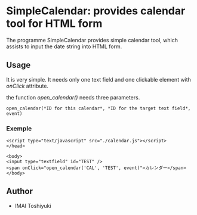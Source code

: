 # SimpleCalendar: provides calendar tool for HTML form

The programme SimpleCalendar provides simple calendar tool, which assists to input the date string into HTML form.

## Usage

It is very simple. It needs only one text field and one clickable element with *onClick* attribute.

the function *open_calendar()* needs three parameters.

`open_calendar(*ID for this calendar*, *ID for the target text field*, event)`

### Exemple

    <script type="text/javascript" src="./calendar.js"></script>
    </head>
    
    <body>
    <input type="textfield" id="TEST" />
    <span onClick="open_calendar('CAL', 'TEST', event)">カレンダー</span>
    </body>

## Author

* IMAI Toshiyuki